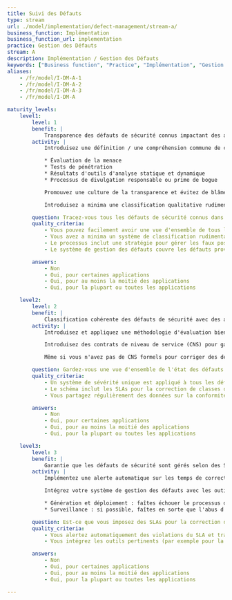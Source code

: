 ```yaml
---
title: Suivi des Défauts
type: stream
url: ./model/implementation/defect-management/stream-a/
business_function: Implémentation
business_function_url: implementation
practice: Gestion des Défauts
stream: A
description: Implémentation / Gestion des Défauts
keywords: ["Business function", "Practice", "Implémentation", "Gestion des Défauts"]
aliases:
    - /fr/model/I-DM-A-1
    - /fr/model/I-DM-A-2
    - /fr/model/I-DM-A-3
    - /fr/model/I-DM-A

maturity_levels:
    level1:
        level: 1
        benefit: |
            Transparence des défauts de sécurité connus impactant des applications particulières
        activity: |
            Introduisez une définition / une compréhension commune de ce qu'est un défaut de sécurité et définissez les méthodes les plus courantes pour les identifier. Celles-ci comprennent, mais ne se limitent pas à:

            * Évaluation de la menace
            * Tests de pénétration
            * Résultats d'outils d'analyse statique et dynamique
            * Processus de divulgation responsable ou prime de bogue

            Promouvez une culture de la transparence et évitez de blâmer toute équipe pour l'introduction ou l'identification de défauts de sécurité. Enregistrez et suivez tous les défauts de sécurité dans un emplacement défini. Cet emplacement n'a pas nécessairement à être centralisé pour l'ensemble de l'organisation, cependant assurez-vous de pouvoir avoir une vue d'ensemble de tous les défauts qui affectent une application donnée à n'importe quel moment. Définissez et appliquez des règles d'accès pour les défauts de sécurité suivis afin d'atténuer le risque de fuite et d'abus de ces informations.

            Introduisez a minima une classification qualitative rudimentaire des défauts de sécurité afin que vous soyez en mesure de prioriser les efforts de correction d'une manière satisfaisante. Efforcez-vous de limiter la duplication des informations et la présence de faux positifs afin d’accroître la fiabilité du processus.

        question: Tracez-vous tous les défauts de sécurité connus dans des endroits accessibles ?
        quality_criteria:
            - Vous pouvez facilement avoir une vue d'ensemble de tous les défauts de sécurité impactant une application
            - Vous avez a minima un système de classification rudimentaire en place
            - Le processus inclut une stratégie pour gérer les faux positifs et les doublons
            - Le système de gestion des défauts couvre les défauts provenant de diverses sources et activités

        answers:
            - Non
            - Oui, pour certaines applications
            - Oui, pour au moins la moitié des applications
            - Oui, pour la plupart ou toutes les applications

    level2:
        level: 2
        benefit: |
            Classification cohérente des défauts de sécurité avec des attentes claires quant à leur manipulation
        activity: |
            Introduisez et appliquez une méthodologie d'évaluation bien définie pour vos défauts de sécurité d'une façon cohérente à travers toute l'organisation, en vous basant sur la probabilité et l'impact attendu du défaut exploité. Cela vous permettra d'identifier les applications qui nécessitent une attention accrue et des investissements. Dans le cas où vous ne stockeriez pas les informations sur les défauts de sécurité centralement, assurez-vous que vous êtes toujours en mesure de récupérer facilement les informations depuis toutes les sources et d'obtenir un aperçu des « points chauds » qui nécessitent votre attention.

            Introduisez des contrats de niveau de service (CNS) pour garantir une correction des défauts de sécurité à temps selon leur niveau de criticité et surveillez de manière centralisée et faire un retour régulier sur les violations des CNS. Définissez un processus pour les cas où il n'est pas faisable ou économiquement raisonnable de corriger un défaut dans le délai défini par les CNS. Cela devrait au moins garantir que toutes les parties prenantes concernées ont une bonne compréhension du risque impliqué. Si c'est applicable, mettez en place des contrôles compensatoires pour ces cas.

            Même si vous n'avez pas de CNS formels pour corriger des défauts de faible gravité, veillez à ce que les équipes responsables obtiennent toujours un aperçu régulier des problèmes qui affectent leurs applications et comprennent comment des problèmes particuliers s’affectent ou s’amplifient les uns les autres.

        question: Gardez-vous une vue d'ensemble de l'état des défauts de sécurité au sein de l'organisation?
        quality_criteria:
            - Un système de sévérité unique est appliqué à tous les défauts à travers l'organisation
            - Le schéma inclut les SLAs pour la correction de classes de sévérité particulières
            - Vous partagez régulièrement des données sur la conformité aux SLA

        answers:
            - Non
            - Oui, pour certaines applications
            - Oui, pour au moins la moitié des applications
            - Oui, pour la plupart ou toutes les applications

    level3:
        level: 3
        benefit: |
            Garantie que les défauts de sécurité sont gérés selon des SLA prédéfinis
        activity: |
            Implémentez une alerte automatique sur les temps de correction des défauts de sécurité si la durée dépasse celle définie dans les Contrats de Niveau de Service (CNS). Assurez-vous que ces défauts sont automatiquement transférés dans le processus de gestion des risques et évalués selon une méthodologie quantitative cohérente. Évaluez comment des défauts donnés s'influencent / s'amplifient les uns avec les autres non seulement au niveau des équipes, mais aussi au niveau de l'ensemble de l'organisation. Utilisez la connaissance de la chaîne de compromission complète pour hiérarchiser, introduire et suivre les contrôles compensatoires atténuant les risques d'affaire respectifs.

            Intégrez votre système de gestion des défauts avec les outils automatisés introduits par d'autres pratiques, par ex.

            * Génération et déploiement : faîtes échouer le processus de génération / déploiement si des défauts de sécurité supérieurs à une certaine sévérité affectent l'artefact final, à moins que quelqu'un ne signe explicitement l'exception.
            * Surveillance : si possible, faîtes en sorte que l'abus d'une faille de sécurité dans l'environnement de production soit détecté et déclenche une alerte.

        question: Est-ce que vous imposez des SLAs pour la correction des défauts de sécurité?
        quality_criteria:
            - Vous alertez automatiquement des violations du SLA et transférez les défauts associés au processus de gestion des risques
            - Vous intégrez les outils pertinents (par exemple pour la surveillance, la génération, le déploiement) avec le système de gestion des défauts

        answers:
            - Non
            - Oui, pour certaines applications
            - Oui, pour au moins la moitié des applications
            - Oui, pour la plupart ou toutes les applications

---
```

